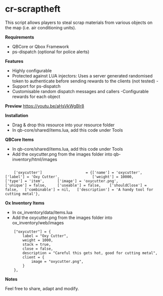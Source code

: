 # cr-scraptheft

This script allows players to steal scrap materials from various objects on the map (i.e. air conditioning units).

**Requirements**

* QBCore or Qbox Framework
* ps-dispatch (optional for police alerts)

**Features**

* Highly configurable
* Protected against LUA injectors: Uses a server generated randomised token to authenticate before sending rewards to the clients (not tested) -
* Support for ps-dispatch
* Customisable random dispatch messages and callers -Configurable rewards for each object

**Preview**
https://youtu.be/aHsVkWgBlr8



**Installation**

* Drag & drop this resource into your resource folder
* In qb-core/shared/items.lua, add this code under Tools

**QBCore Items**
* In qb-core/shared/items.lua, add this code under Tools
* Add the oxycutter.png from the images folder into qb-inventory/html/images
```

	['oxycutter'] 				 	 = {['name'] = 'oxycutter', 			    	['label'] = 'Oxy Cutter', 				['weight'] = 10000, 	['type'] = 'item', 		['image'] = 'oxycutter.png', 			['unique'] = false, 	['useable'] = false, 	['shouldClose'] = false,   ['combinable'] = nil,   ['description'] = 'A handy tool for cutting metal'},
```
**Ox Inventory Items**
* In ox_inventory/data/items.lua
* Add the oxycutter.png from the images folder into ox_inventory/web/images
```
	["oxycutter"] = {
		label = "Oxy Cutter",
		weight = 1000,
		stack = true,
		close = false,
		description = "Careful this gets hot, good for cutting metal",
		client = {
			image = "oxycutter.png",
		}
	},
```



**Notes**

Feel free to share, adapt and modify.
